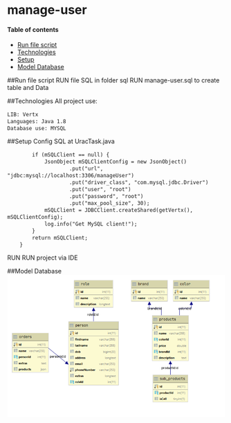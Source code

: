 # manage-user

#### Table of contents
* [Run file script](#general-info)
* [Technologies](#technologies)
* [Setup](#setup)
* [Model Database](#model-database)

##Run file script 
RUN file SQL in folder sql
RUN manage-user.sql to create table and Data

##Technologies
All project use:
```
LIB: Vertx
Languages: Java 1.8
Database use: MYSQL
```
##Setup
Config SQL at UracTask.java

```public JDBCClient getSqlClient() {
        if (mSQLClient == null) {
            JsonObject mSQLClientConfig = new JsonObject()
                    .put("url", "jdbc:mysql://localhost:3306/manageUser")
                    .put("driver_class", "com.mysql.jdbc.Driver")
                    .put("user", "root")
                    .put("password", "root")
                    .put("max_pool_size", 30);
            mSQLClient = JDBCClient.createShared(getVertx(), mSQLClientConfig);
            log.info("Get MySQL client!");
        }
        return mSQLClient;
    }
```   
RUN
RUN project via IDE

##Model Database
![Algorithm schema](./img/modelDatabase.PNG)

